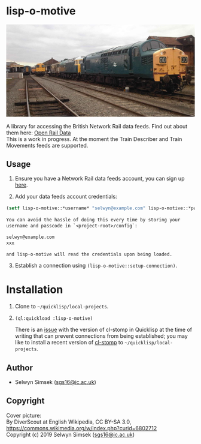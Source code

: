 # lisp-o-motive

![A locomotive](./data/cover-picture.jpg "A locomotive")

A library for accessing the British Network Rail data feeds. Find out about them here: [Open Rail Data](https://wiki.openraildata.com/index.php?title=Main_Page)  
This is a work in progress. At the moment the Train Describer and Train Movements feeds are supported.

## Usage

1.  Ensure you have a Network Rail data feeds account, you can sign up [here](https://datafeeds.networkrail.co.uk/ntrod/login).

2.  Add your data feeds account credentials: 
```lisp
(setf lisp-o-motive::*username* "selwyn@example.com" lisp-o-motive::*passcode* "xxx")
```
    You can avoid the hassle of doing this every time by storing your username and passcode in `<project-root>/config`:
```
selwyn@example.com
xxx
```

    and lisp-o-motive will read the credentials upon being loaded.

3.  Establish a connection using `(lisp-o-motive::setup-connection)`.

# Installation

1.  Clone to `~/quicklisp/local-projects`.  

2.  `(ql:quickload :lisp-o-motive)`  

    There is an [issue](https://gitlab.common-lisp.net/cl-stomp/cl-stomp/commit/bb311b8692bee3b35d5a9c036fa4f56ca7e80862) with the version of cl-stomp in Quicklisp at the time of writing that can prevent connections from being established; you may like to install a recent version of [cl-stomp](https://gitlab.common-lisp.net/cl-stomp/cl-stomp) to `~/quicklisp/local-projects`.

## Author

* Selwyn Simsek (sgs16@ic.ac.uk)

## Copyright
Cover picture:  
By DiverScout at English Wikipedia, CC BY-SA 3.0, https://commons.wikimedia.org/w/index.php?curid=6802712  
Copyright (c) 2019 Selwyn Simsek (sgs16@ic.ac.uk)
